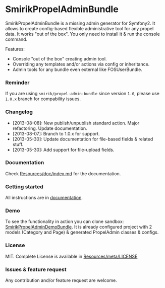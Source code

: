 SmirikPropelAdminBundle
=======================

SmirikPropelAdminBundle is a missing admin generator for Symfony2. It allows to create config-based flexible administrative tool for any propel data. It works "out of the box". You only need to install it & run the console command.

Features:

- Console "out of the box" creating admin tool.
- Overriding any templates and/or actions via config or inheritance.
- Admin tools for any bundle even external like FOSUserBundle.

### Reminder

If you are using `smirik/propel-admin-bundle` since version `1.0`, please use `1.0.x` branch for compability issues.

### Changelog

- [2013-08-08]: New publish/unpublish standard action. Major refactoring. Update documentation. 
- [2013-08-07]: Branch to 1.0.x for support. 
- [2013-05-30]: Update documentation for file-based fields & related stuff.
- [2013-05-30]: Add support for file-upload fields.


### Documentation

Check [Resources/doc/index.md](Resources/doc/index.md) for the documentation.

### Getting started

All instructions are in [documentation](https://github.com/smirik/SmirikPropelAdminBundle/tree/master/Resources/doc/index.md).

### Demo

To see the functionality in action you can clone sandbox: [SmirikPropelAdminDemoBundle](https://github.com/smirik/SmirikPropelAdminDemo). It is already configured project with 2 models (Category and Page) & generated PropelAdmin classes & configs.


### License

MIT. Complete License is available in [Resources/meta/LICENSE](Resources/meta/LICENSE)

### Issues & feature request

Any contribution and/or feature request are welcome. 

